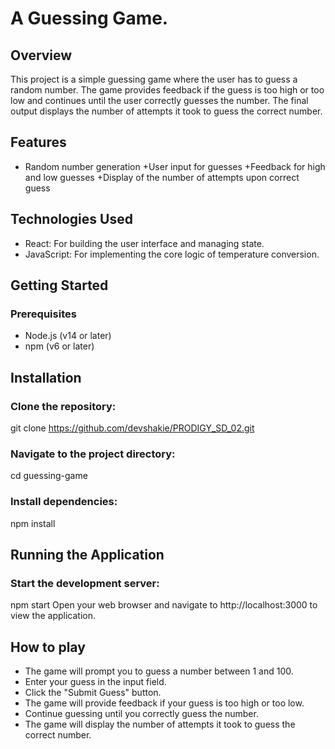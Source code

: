 # A Guessing Game.
## Overview
This project is a simple guessing game where the user has to guess a random number. The game provides feedback if the guess is too high or too low and continues until the user correctly guesses the number. The final output displays the number of attempts it took to guess the correct number.

## Features
+ Random number generation
+User input for guesses
+Feedback for high and low guesses
+Display of the number of attempts upon correct guess
## Technologies Used
+ React: For building the user interface and managing state.
+ JavaScript: For implementing the core logic of temperature conversion.
## Getting Started
### Prerequisites
+ Node.js (v14 or later)
+ npm (v6 or later)
## Installation
### Clone the repository:
git clone https://github.com/devshakie/PRODIGY_SD_02.git
### Navigate to the project directory:
cd guessing-game
### Install dependencies:
npm install
## Running the Application
### Start the development server:
npm start
Open your web browser and navigate to http://localhost:3000 to view the application.
## How to play
+ The game will prompt you to guess a number between 1 and 100.  
+ Enter your guess in the input field.  
+ Click the "Submit Guess" button.  
+ The game will provide feedback if your guess is too high or too low.  
+ Continue guessing until you correctly guess the number.  
+ The game will display the number of attempts it took to guess the correct number.  

